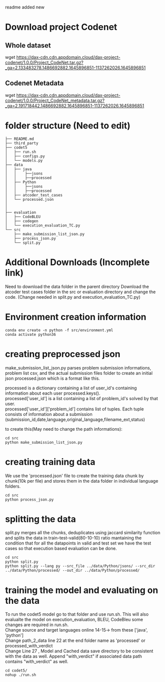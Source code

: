readme added new

# Download project Codenet
## Whole dataset
wget https://dax-cdn.cdn.appdomain.cloud/dax-project-codenet/1.0.0/Project_CodeNet.tar.gz?_ga=2.133483278.1486692882.1645896851-1137262026.1645896851

## Codenet Metadata
wget https://dax-cdn.cdn.appdomain.cloud/dax-project-codenet/1.0.0/Project_CodeNet_metadata.tar.gz?_ga=2.191718442.1486692882.1645896851-1137262026.1645896851

# folder structure (Need to edit)
```
├── README.md 
├── third_party 
├── codet5
│   ├── run.sh 
│   ├── configs.py
│   └── models.py
├── data
│   ├── java
│   │    ├──jsons
│   │    ├──processed
│   ├── Python
│   │    ├──jsons
│   │    ├──processed
│   ├── atcoder_test_cases
│   └── processed.json
│   
│
├── evaluation
│   ├── CodeBLEU 
│   ├── codegen 
│   └── execution_evaluation_TC.py
└── src
    ├── make_submission_list_json.py
    ├── process_json.py
    └── split.py
```
# Additional Downloads (Incomplete link)
Need to download the data folder in the parent directory
Download the atcoder test cases folder in the src or evaluation directory and change the code. (Change needed in split.py and execution_evaluation_TC.py)

# Environment creation  information
```
conda env create -n python -f src/environment.yml
conda activate python36
```

# creating preprocessed json
make_submission_list_json.py parses problem submission informations, problem list csv, and the actual submission files folder to create an initial json processed.json which is a format like this.

processed is a dictionary containing a list of user_id's containing information about each user processed.keys(). <br>
processed['user_id'] is a list containing a list of problem_id's solved by that user. <br>
processed['user_id']['problem_id'] contains list of tuples. Each tuple consists of information about a submission (submission_id,date,language,original_language,filename_ext,status) <br>


to create this(May need to change the path informations):
```
cd src
python make_submission_list_json.py
```

# creating training data
We use the 'processed.json' file to create the training data chunk by chunk(10k per file) and stores them in the data folder in individual language folders. 
```
cd src
python process_json.py
```
# splitting the data
split.py merges all the chunks, deduplicates using jaccard similarity function and splits the data in train-test-valid(80-10-10) ratio mantaining the condition that for all the datapoints in valid and test set we have the test cases so that execution based evaluation can be done. 
```
cd src
python split.py 
python split.py --lang py --src_file ../data/Python/jsons/ --src_dir ../data/Python/processed/ --out_dir ../data/Python/processed/
```

# training the model and evaluating on the data
To run the codet5 model go to that folder and use run.sh. This will also evalualte the model on execution_evaluation, BLEU, CodeBleu
some changes are required in run.sh. <br>
Change source and target languages online 14-15-> from these ['java', 'python'] <br>
Change path_2_data line 22 at the end folder name as 'processed' or processed_with_verdict <br>
Change Line 27 , Model and Cached data save directory to be consistent with the data as well. Append "with_verdict" if associated data path contains "with_verdict" as well. <br>
```
cd codet5/
nohup ./run.sh
```
